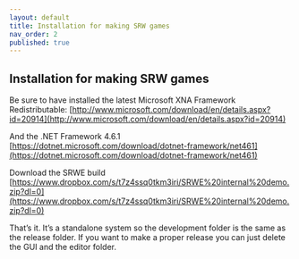 ```yaml
---
layout: default
title: Installation for making SRW games
nav_order: 2
published: true
---
```


## Installation for making SRW games

Be sure to have installed the latest Microsoft XNA Framework Redistributable: 
[http://www.microsoft.com/download/en/details.aspx?id=20914](http://www.microsoft.com/download/en/details.aspx?id=20914)

And the .NET Framework 4.6.1 [https://dotnet.microsoft.com/download/dotnet-framework/net461](https://dotnet.microsoft.com/download/dotnet-framework/net461)

Download the SRWE build [https://www.dropbox.com/s/t7z4ssq0tkm3iri/SRWE%20internal%20demo.zip?dl=0](https://www.dropbox.com/s/t7z4ssq0tkm3iri/SRWE%20internal%20demo.zip?dl=0)

That’s it. It’s a standalone system so the development folder is the same as the release folder. If you want to make a proper release you can just delete the GUI and the editor folder.
